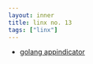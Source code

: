 ```yaml
---
layout: inner
title: linx no. 13
tags: ["linx"]
---
```

* [golang appindicator](https://github.com/perlw/appindicator)
